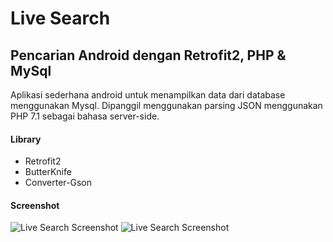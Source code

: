 # Live Search
Pencarian Android dengan Retrofit2, PHP &amp; MySql
---
Aplikasi sederhana android untuk menampilkan data dari database menggunakan Mysql. Dipanggil menggunakan parsing JSON menggunakan PHP 7.1 sebagai bahasa server-side. 

#### **Library**

* Retrofit2
* ButterKnife
* Converter-Gson

#### **Screenshot**

![Live Search Screenshot](https://lara-lumni.000webhostapp.com/img/livesearch1.png)
![Live Search Screenshot](https://lara-lumni.000webhostapp.com/img/livesearch2.png)
